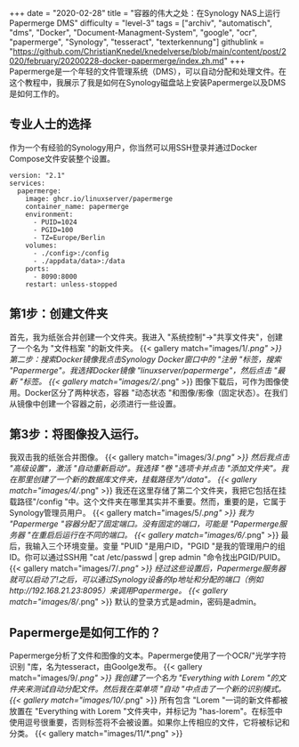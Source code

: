 +++
date = "2020-02-28"
title = "容器的伟大之处：在Synology NAS上运行Papermerge DMS"
difficulty = "level-3"
tags = ["archiv", "automatisch", "dms", "Docker", "Document-Managment-System", "google", "ocr", "papermerge", "Synology", "tesseract", "texterkennung"]
githublink = "https://github.com/ChristianKnedel/knedelverse/blob/main/content/post/2020/february/20200228-docker-papermerge/index.zh.md"
+++
Papermerge是一个年轻的文件管理系统（DMS），可以自动分配和处理文件。在这个教程中，我展示了我是如何在Synology磁盘站上安装Papermerge以及DMS是如何工作的。
## 专业人士的选择
作为一个有经验的Synology用户，你当然可以用SSH登录并通过Docker Compose文件安装整个设置。
```
version: "2.1"
services:
  papermerge:
    image: ghcr.io/linuxserver/papermerge
    container_name: papermerge
    environment:
      - PUID=1024
      - PGID=100
      - TZ=Europe/Berlin
    volumes:
      - ./config>:/config
      - ./appdata/data>:/data
    ports:
      - 8090:8000
    restart: unless-stopped

```

## 第1步：创建文件夹
首先，我为纸张合并创建一个文件夹。我进入 "系统控制"->"共享文件夹"，创建了一个名为 "文件档案 "的新文件夹。
{{< gallery match="images/1/*.png" >}}
第二步：搜索Docker镜像我点击Synology Docker窗口中的 "注册 "标签，搜索 "Papermerge"。我选择Docker镜像 "linuxserver/papermerge"，然后点击 "最新 "标签。
{{< gallery match="images/2/*.png" >}}
图像下载后，可作为图像使用。Docker区分了两种状态，容器 "动态状态 "和图像/影像（固定状态）。在我们从镜像中创建一个容器之前，必须进行一些设置。
## 第3步：将图像投入运行。
我双击我的纸张合并图像。
{{< gallery match="images/3/*.png" >}}
然后我点击 "高级设置"，激活 "自动重新启动"。我选择 "卷 "选项卡并点击 "添加文件夹"。我在那里创建了一个新的数据库文件夹，挂载路径为"/data"。
{{< gallery match="images/4/*.png" >}}
我还在这里存储了第二个文件夹，我把它包括在挂载路径"/config "中。这个文件夹在哪里其实并不重要。然而，重要的是，它属于Synology管理员用户。
{{< gallery match="images/5/*.png" >}}
我为 "Papermerge "容器分配了固定端口。没有固定的端口，可能是 "Papermerge服务器 "在重启后运行在不同的端口。
{{< gallery match="images/6/*.png" >}}
最后，我输入三个环境变量。变量 "PUID "是用户ID，"PGID "是我的管理用户的组ID。你可以通过SSH用 "cat /etc/passwd | grep admin "命令找出PGID/PUID。
{{< gallery match="images/7/*.png" >}}
经过这些设置后，Papermerge服务器就可以启动了!之后，可以通过Synology设备的Ip地址和分配的端口（例如http://192.168.21.23:8095）来调用Papermerge。
{{< gallery match="images/8/*.png" >}}
默认的登录方式是admin，密码是admin。
## Papermerge是如何工作的？
Papermerge分析了文件和图像的文本。Papermerge使用了一个OCR/"光学字符识别 "库，名为tesseract，由Goolge发布。
{{< gallery match="images/9/*.png" >}}
我创建了一个名为 "Everything with Lorem "的文件夹来测试自动分配文件。然后我在菜单项 "自动 "中点击了一个新的识别模式。
{{< gallery match="images/10/*.png" >}}
所有包含 "Lorem "一词的新文件都被放置在 "Everything with Lorem "文件夹中，并标记为 "has-lorem"。在标签中使用逗号很重要，否则标签将不会被设置。如果你上传相应的文件，它将被标记和分类。
{{< gallery match="images/11/*.png" >}}